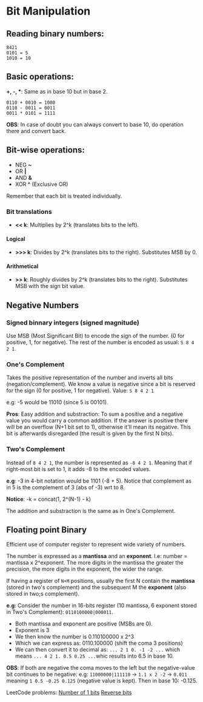 # Bit Manipulation

## Reading binary numbers:

```
8421
0101 = 5
1010 = 10
```
## Basic operations:
__+, -, *__: Same as in base 10 but in base 2.

```
0110 + 0010 = 1000
0110 - 0011 = 0011
0011 * 0101 = 1111
```
__OBS__: In case of doubt you can always convert to base 10, do operation there and convert back.

## Bit-wise operations:
- NEG __~__
- OR __|__
- AND __&__
- XOR __^__ (Exclusive OR)

Remember that each bit is treated individually.

### Bit translations
- __<< k__: Multiplies by 2^k (translates bits to the left).

#### Logical
- __>>> k__: Divides by 2^k (translates bits to the right). Substitutes MSB by 0.

#### Arithmetical
- __>> k__: Roughly divides by 2^k (translates bits to the right). Substitutes MSB with the sign bit value.

## Negative Numbers

### Signed binnary integers (signed magnitude)
Use MSB (Most Significant Bit) to encode the sign of the number. (0 for positive, 1, for negative). The rest of the number is encoded as usual: `S 8 4 2 1`.

### One's Complement
Takes the positive representation of the number and inverts all bits (negation/complement). We know a value is negative since a bit is reserved for the sign (0 for positive, 1 for negative). Value: `S 8 4 2 1`

e.g: -5 would be 11010 (since 5 is 00101).

__Pros__: Easy addition and substraction: To sum a positive and a negative value you would carry a common addition.
If the answer is positive there will be an overflow (N+1 bit set to 1), otherwise it'll mean its negative. This bit is afterwards disregarded (the result is given by the first N bits).

### Two's Complement
Instead of `8 4 2 1`, the number is represented as `-8 4 2 1`. Meaning that if right-most bit is set to 1, it adds -8 to the encoded values.

__e.g__: -3 in 4-bit notation would be 1101 (-8 + 5). Notice that complement as in 5 is the complement of 3 (abs of -3) wrt to 8.

__Notice__: -k = concat(1, 2^(N-1) - k)

The addition and substraction is the same as in One's Complement.

## Floating point Binary
Efficient use of computer register to represent wide variety of numbers.

The number is expressed as a __mantissa__ and an __exponent__. I.e: number = mantissa x 2^exponent. 
The more digits in the mantissa the greater the precision, the more digits in the exponent, the wider the range.

If having a register of `N+M` positions, usually the first N contain the __mantissa__ (stored in two's complement) and the subsequent M the __exponent__ (also stored in two;s complement).

__e.g__:
Consider the number in 16-bits register (10 mantissa, 6 exponent stored in Two's Complement): `0110100000|000011`.
- Both mantissa and exponent are positive (MSBs are 0).
- Exponent is 3
- We then know the number is 0.110100000 x 2^3
- Which we can express as: 0110.100000 (shift the coma 3 positions)
- We can then convert it to decimal as: `... 2 1 0. -1 -2 ...` which means `... 4 2 1. 0.5 0.25 ...`whic results into 6.5 in base 10.

__OBS__: If both are negative the coma moves to the left but the negative-value bit continues to be negative: e.g: `11000000|111110` -> `1.1 x 2 -2` -> `0.011` meaning `1 0.5 -0.25 0.125` (negative value is kept). Then in base 10: -0.125.


LeetCode problems: [Number of 1 bits](https://leetcode.com/problems/number-of-1-bits/) [Reverse bits](https://leetcode.com/problems/reverse-bits/)
